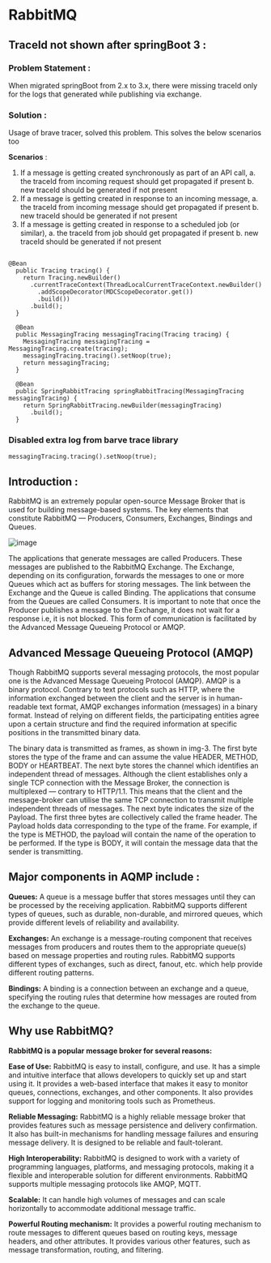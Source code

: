 # RabbitMQ

## TraceId not shown after springBoot 3 :

### Problem Statement :

  When migrated springBoot from 2.x to 3.x, there were missing traceId only for the logs that generated while publishing via exchange.

### Solution :

  Usage of brave tracer, solved this problem. This solves the below scenarios too

**Scenarios** :
  1. If a message is getting created synchronously as part of an API call, 
      a. the traceId from incoming request should get propagated if present
      b. new traceId should be generated if not present
  2. If a message is getting created in response to an incoming message, 
      a. the traceId from incoming message should get propagated if present
      b. new traceId should be generated if not present
  3. If a message is getting created in response to a scheduled job (or similar),
      a. the traceId from job should get propagated if present
      b. new traceId should be generated if not present

```

@Bean
  public Tracing tracing() {
    return Tracing.newBuilder()
      .currentTraceContext(ThreadLocalCurrentTraceContext.newBuilder()
        .addScopeDecorator(MDCScopeDecorator.get())
        .build())
      .build();
  }

  @Bean
  public MessagingTracing messagingTracing(Tracing tracing) {
    MessagingTracing messagingTracing = MessagingTracing.create(tracing);
    messagingTracing.tracing().setNoop(true);
    return messagingTracing;
  }

  @Bean
  public SpringRabbitTracing springRabbitTracing(MessagingTracing messagingTracing) {
    return SpringRabbitTracing.newBuilder(messagingTracing)
      .build();
  }

```

### Disabled extra log from barve trace library

```
messagingTracing.tracing().setNoop(true);
```

## Introduction :
RabbitMQ is an extremely popular open-source Message Broker that is used for building message-based systems. The key elements that constitute RabbitMQ — Producers, Consumers, Exchanges, Bindings and Queues.

![image](https://github.com/imvikki/RabbitMQ/assets/41563822/03dc89d9-edbe-4d29-bee9-978f20fa6b1e)


The applications that generate messages are called Producers. These messages are published to the RabbitMQ Exchange. The Exchange, depending on its configuration, forwards the messages to one or more Queues which act as buffers for storing messages. The link between the Exchange and the Queue is called Binding. The applications that consume from the Queues are called Consumers. It is important to note that once the Producer publishes a message to the Exchange, it does not wait for a response i.e, it is not blocked. This form of communication is facilitated by the Advanced Message Queueing Protocol or AMQP.


## Advanced Message Queueing Protocol (AMQP)
Though RabbitMQ supports several messaging protocols, the most popular one is the Advanced Message Queueing Protocol (AMQP). AMQP is a binary protocol. Contrary to text protocols such as HTTP, where the information exchanged between the client and the server is in human-readable text format, AMQP exchanges information (messages) in a binary format. Instead of relying on different fields, the participating entities agree upon a certain structure and find the required information at specific positions in the transmitted binary data.

The binary data is transmitted as frames, as shown in img-3. The first byte stores the type of the frame and can assume the value HEADER, METHOD, BODY or HEARTBEAT. The next byte stores the channel which identifies an independent thread of messages. Although the client establishes only a single TCP connection with the Message Broker, the connection is multiplexed — contrary to HTTP/1.1. This means that the client and the message-broker can utilise the same TCP connection to transmit multiple independent threads of messages. The next byte indicates the size of the Payload. The first three bytes are collectively called the frame header. The Payload holds data corresponding to the type of the frame. For example, if the type is METHOD, the payload will contain the name of the operation to be performed. If the type is BODY, it will contain the message data that the sender is transmitting.

## Major components in AQMP include :

**Queues:** A queue is a message buffer that stores messages until they can be processed by the receiving application. RabbitMQ supports different types of queues, such as durable, non-durable, and mirrored queues, which provide different levels of reliability and availability.

**Exchanges:** An exchange is a message-routing component that receives messages from producers and routes them to the appropriate queue(s) based on message properties and routing rules. RabbitMQ supports different types of exchanges, such as direct, fanout, etc. which help provide different routing patterns.

**Bindings:** A binding is a connection between an exchange and a queue, specifying the routing rules that determine how messages are routed from the exchange to the queue.

## Why use RabbitMQ?
**RabbitMQ is a popular message broker for several reasons:**

**Ease of Use:** RabbitMQ is easy to install, configure, and use. It has a simple and intuitive interface that allows developers to quickly set up and start using it. It provides a web-based interface that makes it easy to monitor queues, connections, exchanges, and other components. It also provides support for logging and monitoring tools such as Prometheus.

**Reliable Messaging:** RabbitMQ is a highly reliable message broker that provides features such as message persistence and delivery confirmation. It also has built-in mechanisms for handling message failures and ensuring message delivery. It is designed to be reliable and fault-tolerant.

**High Interoperability:** RabbitMQ is designed to work with a variety of programming languages, platforms, and messaging protocols, making it a flexible and interoperable solution for different environments. RabbitMQ supports multiple messaging protocols like AMQP, MQTT.

**Scalable:** It can handle high volumes of messages and can scale horizontally to accommodate additional message traffic.

**Powerful Routing mechanism:** It provides a powerful routing mechanism to route messages to different queues based on routing keys, message headers, and other attributes. It provides various other features, such as message transformation, routing, and filtering.
